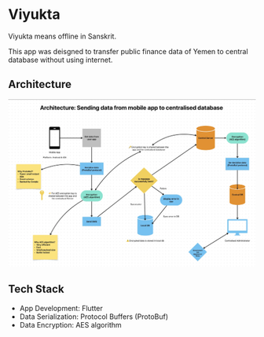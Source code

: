 # Viyukta

Viyukta means offline in Sanskrit.

This app was deisgned to transfer public finance data of Yemen to central database without using internet.

## Architecture

![Architecture](https://github.com/vigneshksaithal/viyukta/blob/main/images/architecture.webp?raw=true)

## Tech Stack

- App Development: Flutter
- Data Serialization: Protocol Buffers (ProtoBuf)
- Data Encryption: AES algorithm
